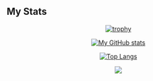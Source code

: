 ## My Stats
<div align="center">

[![trophy](https://github-profile-trophy.vercel.app/?username=FilippoVissani&theme=nord)](https://github.com/FilippoVissani/github-profile-trophy)

[![My GitHub stats](https://github-readme-stats.vercel.app/api?username=FilippoVissani&theme=nord&count_private=true)](https://github.com/FilippoVissani/github-readme-stats)

[![Top Langs](https://github-readme-stats.vercel.app/api/top-langs/?username=FilippoVissani&theme=nord&hide=shaderlab)](https://github.com/FilippoVissani/github-readme-stats)
  
<img
  src="https://cr-ss-service.azurewebsites.net/api/ScreenShot?widget=summary&username=FilippoVissani&badges=3&show-avatar=false&style=--header-bg-color:%23000;--border-radius:10px"
/>

</div>
